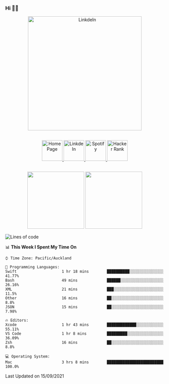 ### Hi 👋🏻
<p align="center">
 <img alt="LinkdeIn" width="360px" src="https://media.giphy.com/media/fbyGEE9mlqDyE/giphy.gif?cid=ecf05e479e3sjlimgnu6742uu0i3fsxrozdeiq7ngv5qowed&rid=giphy.gif&ct=g" />
</p>

<p align="center">
<br/>
<a href="https://liguo.jiao.co.nz">
  <img alt="Home Page" width="65px" src="https://image.flaticon.com/icons/svg/725/725322.svg" />
</a>
<a href="https://www.linkedin.com/in/liguojiaouc">
  <img alt="LinkdeIn" width="65px" src="https://image.flaticon.com/icons/svg/725/725337.svg" />
</a>
<a href="https://open.spotify.com/user/1233857145?si=96fbba946f584236">
  <img alt="Spotify" width="65px" src="https://image.flaticon.com/icons/svg/725/725281.svg" />
</a>
<a href="https://www.hackerrank.com/iceman201">
  <img alt="Hacker Rank" width="65px" src="https://upload.wikimedia.org/wikipedia/commons/4/40/HackerRank_Icon-1000px.png" />
</a>
</p>

<p align="center">
<br/>
<img height="180px" src="https://github-readme-stats.vercel.app/api/top-langs/?username=iceman201&show_icons=true&layout=compact&theme=onedark&hide_border=true"/>
<img height="180px" src="https://github-readme-stats.vercel.app/api?username=iceman201&show_icons=true&count_private=true&theme=onedark&include_all_commits=true&hide_border=true"/>
</p>

<!--START_SECTION:waka-->
![Lines of code](https://img.shields.io/badge/From%20Hello%20World%20I%27ve%20Written-1.5%20million%20lines%20of%20code-blue)

📊 **This Week I Spent My Time On** 

```text
⌚︎ Time Zone: Pacific/Auckland

💬 Programming Languages: 
Swift                    1 hr 18 mins        ██████████░░░░░░░░░░░░░░░   41.77% 
Bash                     49 mins             ██████░░░░░░░░░░░░░░░░░░░   26.16% 
XML                      21 mins             ███░░░░░░░░░░░░░░░░░░░░░░   11.5% 
Other                    16 mins             ██░░░░░░░░░░░░░░░░░░░░░░░   8.8% 
JSON                     15 mins             ██░░░░░░░░░░░░░░░░░░░░░░░   7.98%

🔥 Editors: 
Xcode                    1 hr 43 mins        █████████████░░░░░░░░░░░░   55.11% 
VS Code                  1 hr 8 mins         █████████░░░░░░░░░░░░░░░░   36.09% 
Zsh                      16 mins             ██░░░░░░░░░░░░░░░░░░░░░░░   8.8%

💻 Operating System: 
Mac                      3 hrs 8 mins        █████████████████████████   100.0%

```


 Last Updated on 15/09/2021
<!--END_SECTION:waka-->

<!--
**iceman201/iceman201** is a ✨ _special_ ✨ repository because its `README.md` (this file) appears on your GitHub profile.

Here are some ideas to get you started:

- 🔭 I’m currently working on ...
- 🌱 I’m currently learning ...
- 👯 I’m looking to collaborate on ...
- 🤔 I’m looking for help with ...
- 💬 Ask me about ...
- 📫 How to reach me: ...
- 😄 Pronouns: ...
- ⚡ Fun fact: ...
-->
